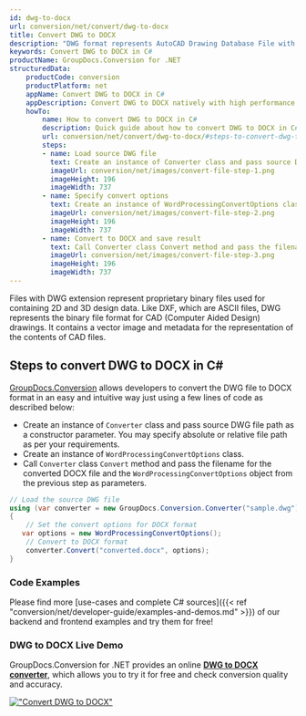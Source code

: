 ```yaml
---
id: dwg-to-docx
url: conversion/net/convert/dwg-to-docx
title: Convert DWG to DOCX
description: "DWG format represents AutoCAD Drawing Database File with .dwg extension. Learn how to convert DWG to DOCX file programmatically in C# language using GroupDocs.Conversion for .NET library."
keywords: Convert DWG to DOCX in C#
productName: GroupDocs.Conversion for .NET
structuredData:
    productCode: conversion
    productPlatform: net
    appName: Convert DWG to DOCX in C#
    appDescription: Convert DWG to DOCX natively with high performance using C# language and server side GroupDocs.Conversion for .NET APIs, without the use of any software like Microsoft or Open Office.
    howTo:
        name: How to convert DWG to DOCX in C# 
        description: Quick guide about how to convert DWG to DOCX in C# with high performance and accuracy.
        url: conversion/net/convert/dwg-to-docx/#steps-to-convert-dwg-to-docx-in-c
        steps:
        - name: Load source DWG file 
          text: Create an instance of Converter class and pass source DWG file path as a constructor parameter. You may specify absolute or relative file path as per your requirements. 
          imageUrl: conversion/net/images/convert-file-step-1.png
          imageHeight: 196
          imageWidth: 737
        - name: Specify convert options 
          text: Create an instance of WordProcessingConvertOptions class.
          imageUrl: conversion/net/images/convert-file-step-2.png
          imageHeight: 196
          imageWidth: 737
        - name: Convert to DOCX and save result 
          text: Call Converter class Convert method and pass the filename for the converted HTML file and the WordProcessingConvertOptions object from the previous step as parameters.
          imageUrl: conversion/net/images/convert-file-step-3.png
          imageHeight: 196
          imageWidth: 737
---
```


Files with DWG extension represent proprietary binary files used for containing 2D and 3D design data. Like DXF, which are ASCII files, DWG represents the binary file format for CAD (Computer Aided Design) drawings. It contains a vector image and metadata for the representation of the contents of CAD files.

## Steps to convert DWG to DOCX in C#

[GroupDocs.Conversion](https://products.groupdocs.com/conversion/net) allows developers to convert the DWG file to DOCX format in an easy and intuitive way just using a few lines of code as described below:

* Create an instance of `Converter` class and pass source DWG file path as a constructor parameter. You may specify absolute or relative file path as per your requirements. 
* Create an instance of `WordProcessingConvertOptions` class.
* Call `Converter` class `Convert` method and pass the filename for the converted DOCX file and the `WordProcessingConvertOptions` object from the previous step as parameters.

```csharp
// Load the source DWG file
using (var converter = new GroupDocs.Conversion.Converter("sample.dwg"))
{
    // Set the convert options for DOCX format
   var options = new WordProcessingConvertOptions();
    // Convert to DOCX format
    converter.Convert("converted.docx", options);
}
```

### Code Examples

Please find more [use-cases and complete C# sources]({{< ref "conversion/net/developer-guide/examples-and-demos.md" >}}) of our backend and frontend examples and try them for free!

### DWG to DOCX Live Demo

GroupDocs.Conversion for .NET provides an online [**DWG to DOCX converter**](https://products.groupdocs.app/conversion/dwg-to-docx), which allows you to try it for free and check conversion quality and accuracy.

[!["Convert DWG to DOCX"](conversion/net/images/convert-to-docx/convert-dwg-to-docx.png)](https://products.groupdocs.app/conversion/dwg-to-docx)